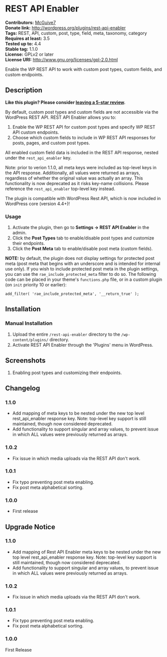 # REST API Enabler #
**Contributors:** [McGuive7](https://profiles.wordpress.org/McGuive7)  
**Donate link:**       http://wordpress.org/plugins/rest-api-enabler  
**Tags:**              REST, API, custom, post, type, field, meta, taxonomy, category  
**Requires at least:** 3.5  
**Tested up to:**      4.4  
**Stable tag:**        1.1.0  
**License:**           GPLv2 or later  
**License URI:**       http://www.gnu.org/licenses/gpl-2.0.html  

Enable the WP REST API to work with custom post types, custom fields, and custom endpoints.

## Description ##

**Like this plugin? Please consider [leaving a 5-star review](https://wordpress.org/support/view/plugin-reviews/rest-api-enabler).**

By default, custom post types and custom fields are not accessible via the WordPress REST API. REST API Enabler allows you to:

1. Enable the WP REST API for custom post types and specify WP REST API custom endpoints.
2. Choose which custom fields to include in WP REST API responses for posts, pages, and custom post types.

All enabled custom field data is included in the REST API response, nested under the `rest_api_enabler` key.

Note: prior to verion 1.1.0, all meta keys were included as top-level keys in the API response. Additionally, all values were returned as arrays, regardless of whether the original value was actually an array. This functionality is now deprecated as it risks key-name collisions. Please reference the `rest_api_enabler` top-level key instead.

The plugin is compatible with WordPress Rest API, which is now included in WordPress core (version 4.4+)!

### Usage ###

1. Activate the plugin, then go to **Settings &rarr; REST API Enabler** in the admin.
2. Click the **Post Types** tab to enable/disable post types and customize their endpoints.
3. Click the **Post Meta** tab to enable/disable post meta (custom fields).

**NOTE:** by default, the plugin does not display settings for protected post meta (post meta that begins with an underscore and is intended for internal use only). If you wish to include protected post meta in the plugin settings, you can use the `rae_include_protected_meta` filter to do so. The following code can be placed in your theme's `functions.php` file, or in a custom plugin (on `init` priority 10 or earlier):


	add_filter( 'rae_include_protected_meta', '__return_true' );



## Installation ##

### Manual Installation ###

1. Upload the entire `/rest-api-enabler` directory to the `/wp-content/plugins/` directory.
2. Activate REST API Enabler through the 'Plugins' menu in WordPress.


## Screenshots ##

1. Enabling post types and customizing their endpoints.


## Changelog ##

### 1.1.0 ###
* Add mapping of meta keys to be nested under the new top level rest_api_enabler response key. Note: top-level key support is still maintained, though now considered deprecated.
* Add functionality to support singular and array values, to prevent issue in which ALL values were previously returned as arrays.

### 1.0.2 ###
* Fix issue in which media uploads via the REST API don't work.

### 1.0.1 ###
* Fix typo preventing post meta enabling.
* Fix post meta alphabetical sorting.

### 1.0.0 ###
* First release

## Upgrade Notice ##

### 1.1.0 ###
* Add mapping of Rest API Enabler meta keys to be nested under the new top level rest_api_enabler response key. Note: top-level key support is still maintained, though now considered deprecated.
* Add functionality to support singular and array values, to prevent issue in which ALL values were previously returned as arrays.

### 1.0.2 ###
* Fix issue in which media uploads via the REST API don't work.

### 1.0.1 ###
* Fix typo preventing post meta enabling.
* Fix post meta alphabetical sorting.

### 1.0.0 ###
First Release